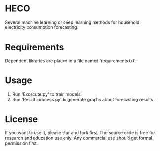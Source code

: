 # HECO
Several machine learning or deep learning methods for household electricity consumption forecasting.

# Requirements
Dependent libraries are placed in a file named 'requirements.txt'.

# Usage
1. Run 'Excecute.py' to train models.
2. Run 'Result_process.py' to generate graphs about forecasting results.

# License
If you want to use it, please star and fork first. The source code is free for research and education use only. Any commercial use should get formal permission first.
     
